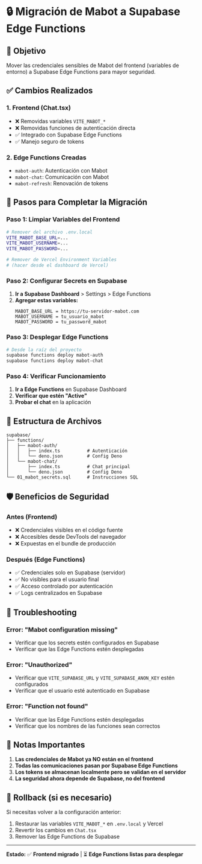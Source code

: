 # 🔒 Migración de Mabot a Supabase Edge Functions

## 🎯 **Objetivo**
Mover las credenciales sensibles de Mabot del frontend (variables de entorno) a Supabase Edge Functions para mayor seguridad.

## ✅ **Cambios Realizados**

### 1. **Frontend (Chat.tsx)**
- ❌ Removidas variables `VITE_MABOT_*`
- ❌ Removidas funciones de autenticación directa
- ✅ Integrado con Supabase Edge Functions
- ✅ Manejo seguro de tokens

### 2. **Edge Functions Creadas**
- `mabot-auth`: Autenticación con Mabot
- `mabot-chat`: Comunicación con Mabot
- `mabot-refresh`: Renovación de tokens

## 🚀 **Pasos para Completar la Migración**

### **Paso 1: Limpiar Variables del Frontend**
```bash
# Remover del archivo .env.local
VITE_MABOT_BASE_URL=...
VITE_MABOT_USERNAME=...
VITE_MABOT_PASSWORD=...

# Remover de Vercel Environment Variables
# (hacer desde el dashboard de Vercel)
```

### **Paso 2: Configurar Secrets en Supabase**
1. **Ir a Supabase Dashboard** > Settings > Edge Functions
2. **Agregar estas variables:**
   ```
   MABOT_BASE_URL = https://tu-servidor-mabot.com
   MABOT_USERNAME = tu_usuario_mabot
   MABOT_PASSWORD = tu_password_mabot
   ```

### **Paso 3: Desplegar Edge Functions**
```bash
# Desde la raíz del proyecto
supabase functions deploy mabot-auth
supabase functions deploy mabot-chat
```

### **Paso 4: Verificar Funcionamiento**
1. **Ir a Edge Functions** en Supabase Dashboard
2. **Verificar que estén "Active"**
3. **Probar el chat** en la aplicación

## 🔧 **Estructura de Archivos**

```
supabase/
├── functions/
│   ├── mabot-auth/
│   │   ├── index.ts          # Autenticación
│   │   └── deno.json         # Config Deno
│   └── mabot-chat/
│       ├── index.ts          # Chat principal
│       └── deno.json         # Config Deno
└── 01_mabot_secrets.sql      # Instrucciones SQL
```

## 🛡️ **Beneficios de Seguridad**

### **Antes (Frontend)**
- ❌ Credenciales visibles en el código fuente
- ❌ Accesibles desde DevTools del navegador
- ❌ Expuestas en el bundle de producción

### **Después (Edge Functions)**
- ✅ Credenciales solo en Supabase (servidor)
- ✅ No visibles para el usuario final
- ✅ Acceso controlado por autenticación
- ✅ Logs centralizados en Supabase

## 🚨 **Troubleshooting**

### **Error: "Mabot configuration missing"**
- Verificar que los secrets estén configurados en Supabase
- Verificar que las Edge Functions estén desplegadas

### **Error: "Unauthorized"**
- Verificar que `VITE_SUPABASE_URL` y `VITE_SUPABASE_ANON_KEY` estén configurados
- Verificar que el usuario esté autenticado en Supabase

### **Error: "Function not found"**
- Verificar que las Edge Functions estén desplegadas
- Verificar que los nombres de las funciones sean correctos

## 📝 **Notas Importantes**

1. **Las credenciales de Mabot ya NO están en el frontend**
2. **Todas las comunicaciones pasan por Supabase Edge Functions**
3. **Los tokens se almacenan localmente pero se validan en el servidor**
4. **La seguridad ahora depende de Supabase, no del frontend**

## 🔄 **Rollback (si es necesario)**

Si necesitas volver a la configuración anterior:
1. Restaurar las variables `VITE_MABOT_*` en `.env.local` y Vercel
2. Revertir los cambios en `Chat.tsx`
3. Remover las Edge Functions de Supabase

---

**Estado:** ✅ **Frontend migrado** | ⏳ **Edge Functions listas para desplegar** 